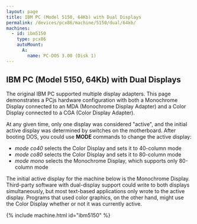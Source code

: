```yaml
---
layout: page
title: IBM PC (Model 5150, 64Kb) with Dual Displays
permalink: /devices/pcx86/machine/5150/dual/64kb/
machines:
  - id: ibm5150
    type: pcx86
    autoMount:
      A:
        name: PC-DOS 3.00 (Disk 1)
---
```


IBM PC (Model 5150, 64Kb) with Dual Displays
--------------------------------------------

The original IBM PC supported multiple display adapters.  This page demonstrates a PCjs hardware configuration with
both a Monochrome Display connected to an MDA (Monochrome Display Adapter) and a Color Display connected to a CGA
(Color Display Adapter).

At any given time, only one display was considered "active", and the initial active display was determined by switches
on the motherboard.  After booting DOS, you could use **MODE** commands to change the active display:

- *mode co40* selects the Color Display and sets it to 40-column mode
- *mode co80* selects the Color Display and sets it to 80-column mode
- *mode mono* selects the Monochrome Display, which supports only 80-column mode

The initial active display for the machine below is the Monochrome Display.  Third-party software with dual-display 
support could write to both displays simultaneously, but most text-based applications only wrote to the active display.
Programs that used color graphics, on the other hand, might use the Color Display whether or not it was currently
active.

{% include machine.html id="ibm5150" %}
